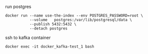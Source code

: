 run postgres
```
docker run --name use-the-index --env POSTGRES_PASSWORD=root \
           --volume   postgres:/var/lib/postgresql/data \
           --publish 5432:5432 \
           --detach postgres
```

ssh to kafka container  
```
docker exec -it docker_kafka-test_1 bash
```
